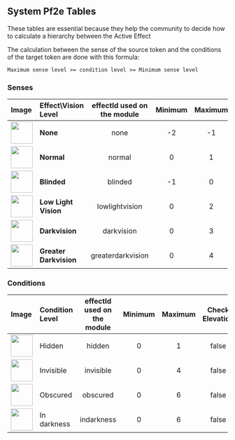 ## System Pf2e Tables

These tables are essential because they help the community to decide how to calculate a hierarchy between the Active Effect

The calculation between the sense of the source token and the conditions of the target token are done with this formula: 

`Maximum sense level >= condition level >= Minimum sense level`

### Senses

| Image | Effect\Vision Level  | effectId used on the module | Minimum  | Maximum | Check Elevation | Condition |
|:------|:---------------------|:---------------------------:|:--------:|:-------:|:---------------:|:---------:|
|<img src="https://raw.githubusercontent.com/p4535992/conditional-visibility/main/src/icons/ae/light_01.jpg" alt="" style="height: 50px; width:50px;"></img> | **None** | none  | -2 | -1 | false | |
|<img src="https://raw.githubusercontent.com/p4535992/conditional-visibility/main/src/icons/ae/light_02.jpg" alt="" style="height: 50px; width:50px;"></img> | **Normal** | normal | 0 | 1 | false | |
|<img src="https://raw.githubusercontent.com/p4535992/conditional-visibility/main/src/icons/ae/affliction_24.jpg" alt="" style="height: 50px; width:50px;"></img> | **Blinded** | blinded | -1 | 0 | false | |
|<img src="https://raw.githubusercontent.com/p4535992/conditional-visibility/main/src/icons/ae/violet_09.jpg" alt="" style="height: 50px; width:50px;"></img> | **Low Light Vision** | lowlightvision | 0 | 2 | false | |
|<img src="https://raw.githubusercontent.com/p4535992/conditional-visibility/main/src/icons/ae/evil-eye-red-1.jpg" alt="" style="height: 50px; width:50px;"></img> | **Darkvision** | darkvision | 0 | 3 | false | |
|<img src="https://raw.githubusercontent.com/p4535992/conditional-visibility/main/src/icons/ae/evil-eye-eerie-1.jpg" alt="" style="height: 50px; width:50px;"></img> | **Greater Darkvision** | greaterdarkvision | 0 | 4 | false | |

### Conditions

| Image | Condition Level | effectId used on the module | Minimum  | Maximum | Check Elevation |
|:------|:----------------|:---------------------------:|:--------:|:-------:|:---------------:|
|<img src="https://raw.githubusercontent.com/p4535992/conditional-visibility/main/src/icons/hidden.jpg" alt="" style="height: 50px; width:50px;"></img> | Hidden | hidden | 0 | 1 | false |
|<img src="https://raw.githubusercontent.com/p4535992/conditional-visibility/main/src/icons/invisible.jpg" alt="" style="height: 50px; width:50px;"></img> | Invisible | invisible | 0 | 4 | false |
|<img src="https://raw.githubusercontent.com/p4535992/conditional-visibility/main/src/icons/obscured.jpg" alt="" style="height: 50px; width:50px;"></img> | Obscured | obscured | 0 | 6 | false |
|<img src="https://raw.githubusercontent.com/p4535992/conditional-visibility/main/src/icons/indarkness.jpg" alt="" style="height: 50px; width:50px;"></img> | In darkness | indarkness | 0 | 6 | false |
